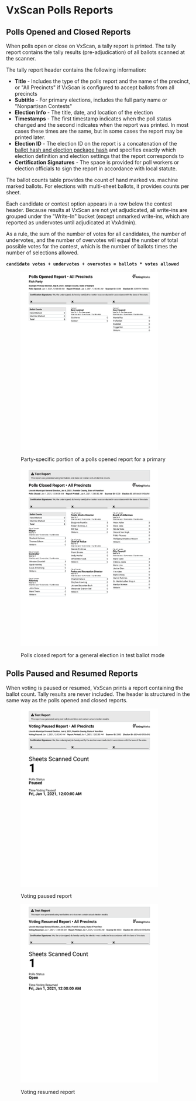# VxScan Polls Reports

## Polls Opened and Closed Reports

When polls open or close on VxScan, a tally report is printed. The tally report contains the tally results (pre-adjudication) of all ballots scanned at the scanner.

The tally report header contains the following information:

* **Title** - Includes the type of the polls report and the name of the precinct, or "All Precincts" if VxScan is configured to accept ballots from all precincts
* **Subtitle** - For primary elections, includes the full party name or "Nonpartisan Contests"
* **Election Info** - The title, date, and location of the election
* **Timestamps** - The first timestamp indicates when the poll status changed and the second indicates when the report was printed. In most cases these times are the same, but in some cases the report may be printed later.
* **Election ID** - The election ID on the report is a concatenation of the [ballot hash and election package hash](election-package/#ballot-hash-and-election-package-hash) and specifies exactly which election definition and election settings that the report corresponds to
* **Certification Signatures** - The space is provided for poll workers or election officials to sign the report in accordance with local statute.

The ballot counts table provides the count of hand marked vs. machine marked ballots. For elections with multi-sheet ballots, it provides counts per sheet.

Each candidate or contest option appears in a row below the contest header. Because results at VxScan are not yet adjudicated, all write-ins are grouped under the "Write-In" bucket (except unmarked write-ins, which are reported as undervotes until adjudicated at VxAdmin).

As a rule, the sum of the number of votes for all candidates, the number of undervotes, and the number of overvotes will equal the number of total possible votes for the contest, which is the number of ballots times the number of selections allowed.

<pre><code><strong>candidate votes + undervotes + overvotes = ballots * votes allowed
</strong></code></pre>

<div><figure><img src="../.gitbook/assets/image (70).png" alt="" width="375"><figcaption><p>Party-specific portion of a polls opened report for a primary</p></figcaption></figure> <figure><img src="../.gitbook/assets/image (72).png" alt="" width="375"><figcaption><p>Polls closed report for a general election in test ballot mode</p></figcaption></figure></div>

## Polls Paused and Resumed Reports

When voting is paused or resumed, VxScan prints a report containing the ballot count. Tally results are never included. The header is structured in the same way as the polls opened and closed reports.

<div><figure><img src="../.gitbook/assets/image (74).png" alt="" width="375"><figcaption><p>Voting paused report</p></figcaption></figure> <figure><img src="../.gitbook/assets/image (75).png" alt="" width="375"><figcaption><p>Voting resumed report</p></figcaption></figure></div>
